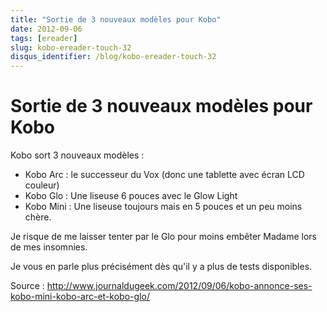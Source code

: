 ```yaml
---
title: "Sortie de 3 nouveaux modèles pour Kobo"
date: 2012-09-06
tags: [ereader]
slug: kobo-ereader-touch-32
disqus_identifier: /blog/kobo-ereader-touch-32
---
```

# Sortie de 3 nouveaux modèles pour Kobo

Kobo sort 3 nouveaux modèles :

* Kobo Arc : le successeur du Vox (donc une tablette avec écran LCD couleur)
* Kobo Glo : Une liseuse 6 pouces avec le Glow Light
* Kobo Mini : Une liseuse toujours mais en 5 pouces et un peu moins chère.

Je risque de me laisser tenter par le Glo pour moins embêter Madame lors de mes insomnies.

Je vous en parle plus précisément dès qu'il y a plus de tests disponibles.

Source : http://www.journaldugeek.com/2012/09/06/kobo-annonce-ses-kobo-mini-kobo-arc-et-kobo-glo/
